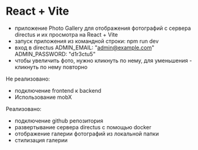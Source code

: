 # React + Vite
- приложение Photo Gallery для отображения фотографий с сервера directus и их просмотра на React + Vite
- запуск приложения из командной строки: npm run dev
- вход в directus       ADMIN_EMAIL: "admin@example.com"
                        ADMIN_PASSWORD: "d1r3ctu5"
- чтобы увеличить фото, нужно кликнуть по нему, для уменьшения - кликнуть по нему повторно

Не реализовано:
- подключение frontend к backend
- Использование mobX

Реализовано:
- подключение github репозитория
- развертывание сервера directus с помощью docker
- отображение галерии фотографий из локальной папки
- стилизация галерии